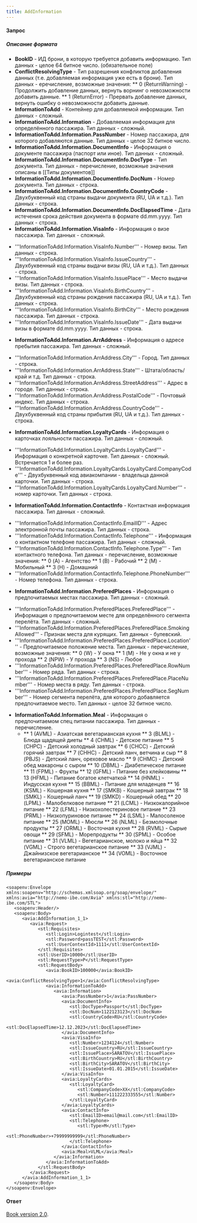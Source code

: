 ```yaml
---
title: AddInformation
---
```


#### Запрос

##### Описание формата

-   **BookID** - ИД брони, в которую требуется добавить информацию. Тип данных - целое 64 битное число. (обязательное поле)
-   **ConflictResolvingType** - Тип разрешения конфликтов добавления данных (т.е. добавляемая информация уже есть в брони). Тип данных - еречисление, возможные значения:
** 0 (ReturnWarning) - Продолжить добавление данных, вернуть ворнинг о невозможности добавить данные.
** 1 (ReturnError) - Прервать добавление данных, вернуть ошибку о невозможности добавить данные.
-   **InformationToAdd** - Контейнер для добавляемой информации. Тип данных - сложный.
-   **InformationToAdd.Information** - Добавляемая информация для определённого пассажира. Тип данных - сложный.
-   **InformationToAdd.Information.PassNumber** - Номер пассажира, для которого добавляются данные. Тип данных - целое 32 битное число.
- **InformationToAdd.Information.DocumentInfo** - Информация о документе пассажира (паспорт или иное). Тип данных - сложный.
- **InformationToAdd.Information.DocumentInfo.DocType** - Тип документа. Тип данных - перечисление, возможные значения описаны в [[Типы документов]]
- **InformationToAdd.Information.DocumentInfo.DocNum** - Номер документа. Тип данных - строка.
- **InformationToAdd.Information.DocumentInfo.CountryCode** - Двухбуквенный код страны выдачи документа (RU, UA и т.д.). Тип данных - строка.
- **InformationToAdd.Information.DocumentInfo.DocElapsedTime** - Дата истечения срока действия документа в формате dd.mm.yyyy. Тип данных - строка.
-   **InformationToAdd.Information.VisaInfo** - Информация о визе пассажира. Тип данных - сложный.
* '''InformationToAdd.Information.VisaInfo.Number''' - Номер визы. Тип данных - строка.
* '''InformationToAdd.Information.VisaInfo.IssueCountry''' - Двухбуквенный код страны выдачи визы (RU, UA и т.д.). Тип данных - строка.
* '''InformationToAdd.Information.VisaInfo.IssuePlace''' - Место выдачи визы. Тип данных - строка.
* '''InformationToAdd.Information.VisaInfo.BirthCountry''' - Двухбуквенный код страны рождения пассажира (RU, UA и т.д.). Тип данных - строка.
* '''InformationToAdd.Information.VisaInfo.BirthCity''' - Место рождения пассажира. Тип данных - строка.
* '''InformationToAdd.Information.VisaInfo.IssueDate''' - Дата выдачи визы в формате dd.mm.yyyy. Тип данных - строка.
-   **InformationToAdd.Information.ArrAddress** - Информация о адресе пребытия пассажира. Тип данных - сложный. 
* '''InformationToAdd.Information.ArrAddress.City''' - Город. Тип данных - строка.
* '''InformationToAdd.Information.ArrAddress.State''' - Штата/область/край и т.д. Тип данных - строка.
* '''InformationToAdd.Information.ArrAddress.StreetAddress''' - Адрес в городе. Тип данных - строка.
* '''InformationToAdd.Information.ArrAddress.PostalCode''' - Почтовый индекс. Тип данных - строка.
* '''InformationToAdd.Information.ArrAddress.CountryCode''' - Двухбуквенный код страны прибытия (RU, UA и т.д.). Тип данных - строка.
-   **InformationToAdd.Information.LoyaltyCards** - Информация о карточках лояльности пассажира. Тип данных - сложный.
* '''InformationToAdd.Information.LoyaltyCards.LoyaltyCard''' - Информация о конкретной карточке. Тип данных - сложный. Встречается 1 и более раз.
* '''InformationToAdd.Information.LoyaltyCards.LoyaltyCard.CompanyCode''' - Двухбуквенный код авиакомпании - владельца данной карточки. Тип данных - строка.
* '''InformationToAdd.Information.LoyaltyCards.LoyaltyCard.Number''' - номер карточки. Тип данных - строка.
-   **InformationToAdd.Information.ContactInfo** - Контактная информация пассажира. Тип данных - сложный.
* '''InformationToAdd.Information.ContactInfo.EmailID''' - Адрес электронной почты пассажира. Тип данных - строка.
* '''InformationToAdd.Information.ContactInfo.Telephone''' - Информация о контактном телефоне пассажира. Тип данных - сложный.
* '''InformationToAdd.Information.ContactInfo.Telephone.Type''' - Тип контактного телефона. Тип данных - перечисление, возможные значения:
** 0 (A) - Агентство
** 1 (B) - Рабочий
** 2 (M) - Мобильный
** 3 (H) - Домашний
* '''InformationToAdd.Information.ContactInfo.Telephone.PhoneNumber''' - Номер телефона. Тип данных - строка.
-   **InformationToAdd.Information.PreferedPlaces** - Информация о предпочитаемых местах пассажира. Тип данных - сложный.
* '''InformationToAdd.Information.PreferedPlaces.PreferedPlace''' - Информация о предпочитаемом месте для определённого сегмента перелёта. Тип данных - сложный.
* '''InformationToAdd.Information.PreferedPlaces.PreferedPlace.SmokingAllowed''' - Признак места для курящих. Тип данных - булевский.
* '''InformationToAdd.Information.PreferedPlaces.PreferedPlace.Location''' - Предпочитаемое положение места. Тип данных - перечисление, возможные значения:
** 0 (W) - У окна
** 1 (M) - Не у окна и не у прохода
** 2 (NPW) - У прохода
** 3 (NS) - Любое
* '''InformationToAdd.Information.PreferedPlaces.PreferedPlace.RowNumber''' - Номер ряда. Тип данных - строка.
* '''InformationToAdd.Information.PreferedPlaces.PreferedPlace.PlaceNumber''' - Номер места в ряду. Тип данных - строка.
* '''InformationToAdd.Information.PreferedPlaces.PreferedPlace.SegNumber''' - Номер сегмента перелёта, для которого добавляется предпочитаемое место. Тип данных - целое 32 битное число.
-   **InformationToAdd.Information.Meal** - Информация о предпочитаемом спец питании пассажира. Тип данных - перечисление. 
    -   ** 1 (AVML) - Азиатская вегетарианская кухня
** 3 (BLML) - Блюда щадящей диеты
** 4 (CHML) - Детское питание
** 5 (CHPC) - Детский холодный завтрак
** 6 (CHCC) - Детский горячий завтрак
** 7 (CHHC) - Детский ланч, ветчина и сыр
** 8 (PBJS) - Детский ланч, ореховое масло
** 9 (CHMC) - Детский обед макароны с сыром
** 10 (DBML) - Диабетическое питание
** 11 (FPML) - Фрукты
** 12 (GFML) - Питание без клейковины
** 13 (HFML) - Питание богатое клетчаткой
** 14 (HNML) - Индусская кухня
** 15 (BBML) - Питание для младенцев
** 16 (KSML) - Кошерная кухня
** 17 (SMKB) - Кошерный завтрак
** 18 (SMKL) - Кошерный ланч
** 19 (SMKD) - Кошерный обед
** 20 (LPML) - Малобелковое питание
** 21 (LCML) - Низкокалорийное питание
** 22 (LFML) - Низкохолестериновое питание
** 23 (PRML) - Низкопуриновое питание
** 24 (LSML) - Малосоленое питание
** 25 (MOML) - Мюсли
** 26 (NLML) - Безмолочные продукты
** 27 (ORML) - Восточная кухня
** 28 (RVML) - Сырые овощи
** 29 (SFML) - Морепродукты
** 30 (SPML) - Особое питание
** 31 (VLML) - Вегетарианское, молоко и яйца
** 32 (VGML) - Строго вегетарианское питание
** 33 (VJML) - Джайнизское вегетарианское
** 34 (VOML) - Восточное вегетарианское питание

##### Примеры

```
<soapenv:Envelope xmlns:soapenv="http://schemas.xmlsoap.org/soap/envelope/" xmlns:avia="http://nemo-ibe.com/Avia" xmlns:stl="http://nemo-ibe.com/STL">
   <soapenv:Header/>
   <soapenv:Body>
      <avia:AddInformation_1_1>
         <avia:Request>
            <stl:Requisites>
               <stl:Login>Logintest</stl:Login>
               <stl:Password>passTEST</stl:Password>
               <stl:UserContextId>1111</stl:UserContextId>
            </stl:Requisites>
            <stl:UserID>10000</stl:UserID>
            <stl:RequestType>P</stl:RequestType>
            <stl:RequestBody>
               <avia:BookID>100000</avia:BookID>
			   <avia:ConflictResolvingType>1</avia:ConflictResolvingType>
               <avia:InformationToAdd>
                  <avia:Information>
                     <avia:PassNumber>1</avia:PassNumber>
                     <avia:DocumentInfo>
                        <stl:DocType>Passport</stl:DocType>
                        <stl:DocNum>1122123123</stl:DocNum>
                        <stl:CountryCode>RU</stl:CountryCode>
                        <stl:DocElapsedTime>12.12.2023</stl:DocElapsedTime>
                     </avia:DocumentInfo>
                     <avia:VisaInfo>
                        <stl:Number>1234124</stl:Number>
                        <stl:IssueCountry>RU</stl:IssueCountry>
                        <stl:IssuePlace>SARATOV</stl:IssuePlace>
                        <stl:BirthCountry>RU</stl:BirthCountry>
                        <stl:BirthCity>SARATOV</stl:BirthCity>
                        <stl:IssueDate>01.01.2015</stl:IssueDate>
                     </avia:VisaInfo>
                     <avia:LoyaltyCards>
                        <stl:LoyaltyCard>
                           <stl:CompanyCode>XX</stl:CompanyCode>
                           <stl:Number>111222333555</stl:Number>
                        </stl:LoyaltyCard>
                     </avia:LoyaltyCards>
                     <avia:ContactInfo>
                        <stl:EmailID>email@mail.com</stl:EmailID>
                        <stl:Telephone>
                           <stl:Type>M</stl:Type>
                           <stl:PhoneNumber>+79999999999</stl:PhoneNumber>
                        </stl:Telephone>
                     </avia:ContactInfo>
                     <avia:Meal>VLML</avia:Meal>
                  </avia:Information>
               </avia:InformationToAdd>
            </stl:RequestBody>
         </avia:Request>
      </avia:AddInformation_1_1>
   </soapenv:Body>
</soapenv:Envelope>
```

#### Ответ

[Book version 2.0](/avia/common/book).